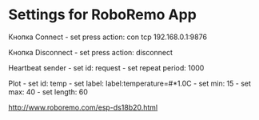 Settings for RoboRemo App
=========================
Кнопка Connect - set press action: con tcp 192.168.0.1:9876

Кнопка Disconnect - set press action: disconnect

Heartbeat sender - set id: request
                 - set repeat period: 1000

Plot - set id: temp
     - set label: label:temperature=#*1.0C
     - set min: 15
     - set max: 40
     - set length: 60

http://www.roboremo.com/esp-ds18b20.html
